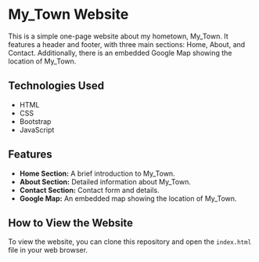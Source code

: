 # My_Town Website

This is a simple one-page website about my hometown, My_Town. It features a header and footer, with three main sections: Home, About, and Contact. Additionally, there is an embedded Google Map showing the location of My_Town.

## Technologies Used

- HTML
- CSS
- Bootstrap
- JavaScript

## Features

- **Home Section:** A brief introduction to My_Town.
- **About Section:** Detailed information about My_Town.
- **Contact Section:** Contact form and details.
- **Google Map:** An embedded map showing the location of My_Town.

## How to View the Website

To view the website, you can clone this repository and open the `index.html` file in your web browser.
